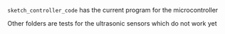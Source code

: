 `sketch_controller_code` has the current program for the microcontroller

Other folders are tests for the ultrasonic sensors which do not work yet